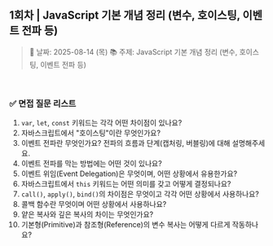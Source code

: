 ## 1회차 | JavaScript 기본 개념 정리 (변수, 호이스팅, 이벤트 전파 등)

> 📅 날짜: 2025-08-14 (목)
> 📚 주제: JavaScript 기본 개념 정리 (변수, 호이스팅, 이벤트 전파 등)

<br/>

### ✅ 면접 질문 리스트

1. `var`, `let`, `const` 키워드는 각각 어떤 차이점이 있나요?
2. 자바스크립트에서 "호이스팅"이란 무엇인가요?
3. 이벤트 전파란 무엇인가요? 전파의 흐름과 단계(캡처링, 버블링)에 대해 설명해주세요.
4. 이벤트 전파를 막는 방법에는 어떤 것이 있나요?
5. 이벤트 위임(Event Delegation)은 무엇이며, 어떤 상황에서 유용한가요?
6. 자바스크립트에서 `this` 키워드는 어떤 의미를 갖고 어떻게 결정되나요?
7. `call()`, `apply()`, `bind()`의 차이점은 무엇이고 각각 어떤 상황에서 사용하나요?
8. 콜백 함수란 무엇이며 어떤 상황에서 사용하나요?
9. 얕은 복사와 깊은 복사의 차이는 무엇인가요?
10. 기본형(Primitive)과 참조형(Reference)의 변수 복사는 어떻게 다르게 작동하나요?

<br/>
